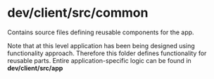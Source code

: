 # dev/client/src/common

Contains source files defining reusable components for the app.

Note that at this level application has been being designed using functionality approach. Therefore this folder defines functionality for reusable parts. Entire application-specific logic can be found in **dev/client/src/app**
